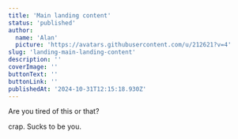 ```yaml
---
title: 'Main landing content'
status: 'published'
author:
  name: 'Alan'
  picture: 'https://avatars.githubusercontent.com/u/212621?v=4'
slug: 'landing-main-landing-content'
description: ''
coverImage: ''
buttonText: ''
buttonLink: ''
publishedAt: '2024-10-31T12:15:18.930Z'
---
```


Are you tired of this or that?

crap. Sucks to be you.